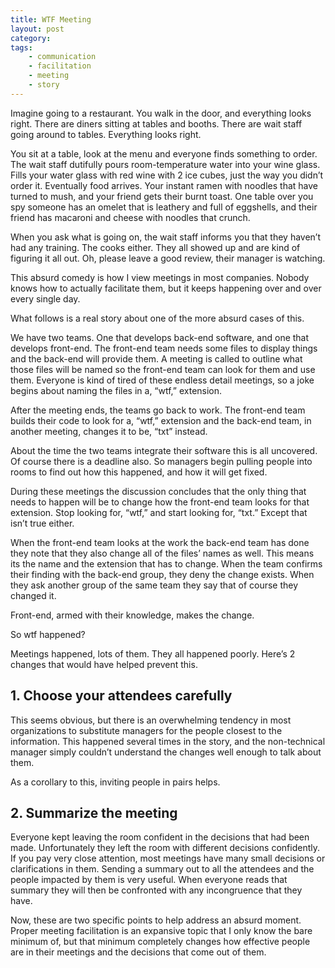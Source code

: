 ```yaml
---
title: WTF Meeting
layout: post
category:
tags:
    - communication
    - facilitation
    - meeting
    - story
---
```


Imagine going to a restaurant. You walk in the door, and everything looks right. There are diners sitting at tables and booths. There are wait staff going around to tables. Everything looks right.

You sit at a table, look at the menu and everyone finds something to order. The wait staff dutifully pours room-temperature water into your wine glass. Fills your water glass with red wine with 2 ice cubes, just the way you didn’t order it. Eventually food arrives. Your instant ramen with noodles that have turned to mush, and your friend gets their burnt toast. One table over you spy someone has an omelet that is leathery and full of eggshells, and their friend has macaroni and cheese with noodles that crunch.

When you ask what is going on, the wait staff informs you that they haven’t had any training. The cooks either. They all showed up and are kind of figuring it all out. Oh, please leave a good review, their manager is watching.

This absurd comedy is how I view meetings in most companies. Nobody knows how to actually facilitate them, but it keeps happening over and over every single day.

What follows is a real story about one of the more absurd cases of this.

We have two teams. One that develops back-end software, and one that develops front-end. The front-end team needs some files to display things and the back-end will provide them. A meeting is called to outline what those files will be named so the front-end team can look for them and use them. Everyone is kind of tired of these endless detail meetings, so a joke begins about naming the files in a, “wtf,” extension.

After the meeting ends, the teams go back to work. The front-end team builds their code to look for a, “wtf,” extension and the back-end team, in another meeting, changes it to be, “txt” instead.

About the time the two teams integrate their software this is all uncovered. Of course there is a deadline also. So managers begin pulling people into rooms to find out how this happened, and how it will get fixed.

During these meetings the discussion concludes that the only thing that needs to happen will be to change how the front-end team looks for that extension. Stop looking for, “wtf,” and start looking for, “txt.” Except that isn’t true either.

When the front-end team looks at the work the back-end team has done they note that they also change all of the files’ names as well. This means its the name and the extension that has to change. When the team confirms their finding with the back-end group, they deny the change exists. When they ask another group of the same team they say that of course they changed it.

Front-end, armed with their knowledge, makes the change.

So wtf happened?

Meetings happened, lots of them. They all happened poorly. Here’s 2 changes that would have helped prevent this.

## 1. Choose your attendees carefully

This seems obvious, but there is an overwhelming tendency in most organizations to substitute managers for the people closest to the information. This happened several times in the story, and the non-technical manager simply couldn’t understand the changes well enough to talk about them. 

As a corollary to this, inviting people in pairs helps.

## 2. Summarize the meeting

Everyone kept leaving the room confident in the decisions that had been made. Unfortunately they left the room with different decisions confidently. If you pay very close attention, most meetings have many small decisions or clarifications in them. Sending a summary out to all the attendees and the people impacted by them is very useful. When everyone reads that summary they will then be confronted with any incongruence that they have.

Now, these are two specific points to help address an absurd moment. Proper meeting facilitation is an expansive topic that I only know the bare minimum of, but that minimum completely changes how effective people are in their meetings and the decisions that come out of them. 
